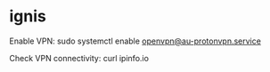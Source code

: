 # ignis

Enable VPN:
sudo systemctl enable openvpn@au-protonvpn.service

Check VPN connectivity:
curl ipinfo.io
